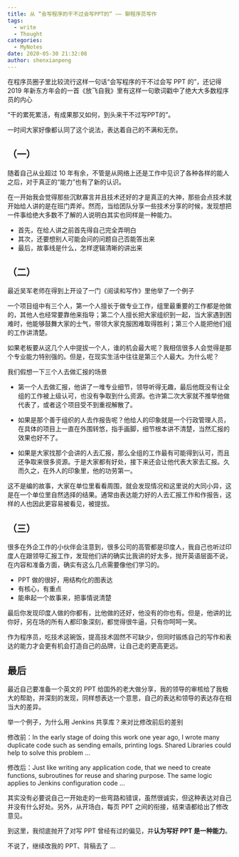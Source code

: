```yaml
---
title: 从 “会写程序的干不过会写PPT的” —— 聊程序员写作
tags:
  - write
  - Thought
categories:
  - MyNotes
date: 2020-05-30 21:32:08
author: shenxianpeng
---
```


在程序员圈子里比较流行这样一句话“会写程序的干不过会写 PPT 的”，还记得 2019 年新东方年会的一首《放飞自我》里有这样一句歌词戳中了绝大大多数程序员的内心

“干的累死累活，有成果那又如何，到头来干不过写PPT的”。

一时间大家好像都认同了这个说法，表达着自己的不满和无奈。

## （一）

随着自己从业超过 10 年有余，不管是从网络上还是工作中见识了各种各样的能人之后，对于真正的“能力”也有了新的认识。

在一开始我会觉得那些沉默寡言并且技术还好的才是真正的大神，那些会点技术就开始给人讲的是在班门弄斧。然而，当给团队分享一些技术分享的时候，发现想把一件事给绝大多数不了解的人说明白其实也同样是一种能力。

* 首先，在给人讲之前首先得自己完全弄明白
* 其次，还要想别人可能会问的问题自己否能答出来
* 最后，故事线是什么，怎样逻辑清晰的讲出来

## （二）

最近吴军老师在得到上开设了一门《阅读和写作》里他举了一个例子

一个项目组中有三个人，第一个人擅长于做专业工作，组里最重要的工作都是他做的，其他人也经常要靠他来指导；第二个人擅长把大家组织到一起，当大家遇到困难时，他能够鼓舞大家的士气，带领大家克服困难取得胜利；第三个人能把他们组的工作讲清楚。

如果老板要从这几个人中提拔一个人，谁的机会最大呢？我相信很多人会觉得是那个专业能力特别强的。但是，在现实生活中往往是第三个人最大。为什么呢？

我们假想一下三个人去做汇报的场景

* 第一个人去做汇报，他讲了一堆专业细节，领导听得无趣，最后他既没有让全组的工作被上级认可，也没有争取到什么资源。也许第二次大家就不推举他做代表了，或者这个项目受不到重视解散了。

* 如果是那个善于组织的人去作报告呢？他给人的印象就是一个行政管理人员，在具体的项目上一直在外围转悠，指手画脚，细节根本讲不清楚，当然汇报的效果也好不了。

* 如果是大家找那个会讲的人去汇报，那么全组的工作最有可能得到认可，而且还争取来很多资源。于是大家都有好处，接下来还会让他代表大家去汇报。久而久之，在外人的印象里，他的功劳第一。

这不是编的故事，大家在单位里看看周围，就会发现情况和这里说的大同小异，这是在一个单位里自然选择的结果。通常由表达能力好的人去汇报工作和作报告，这样的人也因此更容易被看见，被提拔。

## （三）

很多在外企工作的小伙伴会注意到，很多公司的高管都是印度人，我自己也听过印度人在跟领导汇报工作，发现他们讲的确实比我讲的好太多，抛开英语层面不说，在内容和准备方面，确实有这么几点需要像他们学习的。

* PPT 做的很好，用结构化的图表达
* 有核心，有重点
* 能串起一个故事来，把事情说清楚

最后你发现印度人做的你都有，比他做的还好，他没有的你也有。但是，他讲的比你好，另在场的所有人都印象深刻，都觉得很牛逼，只有你呵呵一笑。

作为程序员，吃技术这碗饭，提高技术固然不可缺少，但同时锻炼自己的写作和表达的能力才会更有机会打造自己的品牌，让自己走的更高更远。

## 最后

最近自己要准备一个英文的 PPT 给国外的老大做分享，我的领导的审核给了我极大的帮助，并深刻的发现，同样想表达一个意思，自己的表达和领导的表达存在相当大的差异。

举一个例子，为什么用 Jenkins 共享库？来对比修改前后的差别

修改前：In the early stage of doing this work one year ago, I wrote many duplicate code such as sending emails, printing logs. Shared Libraries could help to solve this problem ...

修改后：Just like writing any application code, that we need to create functions, subroutines for reuse and sharing purpose. The same logic applies to Jenkins configuration code ...

其实没有必要说自己一开始走的一些弯路和错误，虽然很诚实，但这种表达对自己并没有什么好处。另外，从开场白，每页 PPT 之间的衔接，结束语都给出了修改意见。

到这里，我彻底抛开了对写 PPT 曾经有过的偏见，并**认为写好 PPT 是一种能力**。

不说了，继续改我的 PPT、背稿去了 ...









